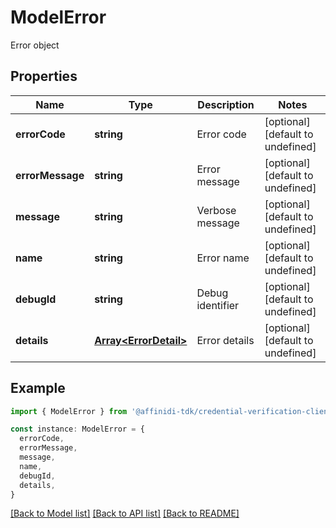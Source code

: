 # ModelError

Error object

## Properties

| Name             | Type                                           | Description      | Notes                             |
| ---------------- | ---------------------------------------------- | ---------------- | --------------------------------- |
| **errorCode**    | **string**                                     | Error code       | [optional] [default to undefined] |
| **errorMessage** | **string**                                     | Error message    | [optional] [default to undefined] |
| **message**      | **string**                                     | Verbose message  | [optional] [default to undefined] |
| **name**         | **string**                                     | Error name       | [optional] [default to undefined] |
| **debugId**      | **string**                                     | Debug identifier | [optional] [default to undefined] |
| **details**      | [**Array&lt;ErrorDetail&gt;**](ErrorDetail.md) | Error details    | [optional] [default to undefined] |

## Example

```typescript
import { ModelError } from '@affinidi-tdk/credential-verification-client'

const instance: ModelError = {
  errorCode,
  errorMessage,
  message,
  name,
  debugId,
  details,
}
```

[[Back to Model list]](../README.md#documentation-for-models) [[Back to API list]](../README.md#documentation-for-api-endpoints) [[Back to README]](../README.md)
